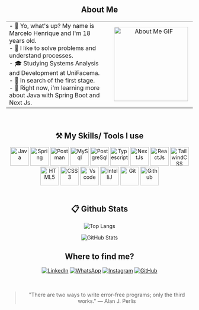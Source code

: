 <h2 align="center"> About Me </h2>

<table align="center" width="100%">
  <tr>
    <td align="left" width="50%">
      - 🙋 Yo, what's up? My name is Marcelo Henrique and I'm 18 years old.<br>
      - 🤌 I like to solve problems and understand processes.<br>
      - 🎓 Studying Systems Analysis and Development at UniFacema.<br>
      - 💼 In search of the first stage.<br>
      - 🌱 Right now, i'm learning more about Java with Spring Boot and Next Js.
    </td>
    <td align="center" width="20%">
      <img src="https://i.pinimg.com/originals/69/b2/88/69b28856241ddc9ee1b856faea64db05.gif" alt="About Me GIF" width="200"/>
    </td>
  </tr>
</table>
<br>

<div align="center">
<h2 align="center"> ⚒️ My Skills/ Tools I use</h2>

<div align="center">
  <img src="https://cdn-icons-png.flaticon.com/512/226/226777.png" alt="Java" width="50"/>
  <img src="https://cdn.jsdelivr.net/gh/devicons/devicon@latest/icons/spring/spring-original.svg" alt="Spring" width="50"/>
  <img src="https://cdn.jsdelivr.net/gh/devicons/devicon@latest/icons/postman/postman-original.svg" alt="Postman" width="50" />
  <img src="https://cdn.jsdelivr.net/gh/devicons/devicon@latest/icons/mysql/mysql-original.svg" alt="MySql" width="50" />
  <img src="https://cdn.jsdelivr.net/gh/devicons/devicon@latest/icons/postgresql/postgresql-original.svg" alt="PostgreSql" width="50" />
  <img src="https://cdn.jsdelivr.net/gh/devicons/devicon@latest/icons/typescript/typescript-plain.svg"  alt="Typescript" width="50" />
  <img src="https://cdn.jsdelivr.net/gh/devicons/devicon@latest/icons/nextjs/nextjs-original.svg" alt="NextJs" width="50" />
  <img src="https://cdn.jsdelivr.net/gh/devicons/devicon@latest/icons/react/react-original.svg" alt="ReactJs" width="50" />
  <img src="https://cdn.jsdelivr.net/gh/devicons/devicon@latest/icons/tailwindcss/tailwindcss-original.svg" alt="TailwindCSS" width="50" />
  <img src="https://cdn.jsdelivr.net/gh/devicons/devicon@latest/icons/html5/html5-original.svg" alt="HTML5" width="50"/>
  <img src="https://cdn.jsdelivr.net/gh/devicons/devicon@latest/icons/css3/css3-original.svg" alt="CSS3" width="50"/>
  <img src="https://cdn.jsdelivr.net/gh/devicons/devicon@latest/icons/vscode/vscode-original.svg" alt="Vs code" width="50"/>
  <img src="https://cdn.jsdelivr.net/gh/devicons/devicon@latest/icons/intellij/intellij-original.svg" alt="IntelliJ" width="50"/>
  <img src="https://cdn.jsdelivr.net/gh/devicons/devicon@latest/icons/git/git-original.svg" alt="Git" width="50" />
  <img src="https://cdn.jsdelivr.net/gh/devicons/devicon@latest/icons/github/github-original.svg" alt="Github" width="50" />
</div>



<br/>

<h2 align="center"> 📋 Github Stats </h2>

<div align="center">

![Top Langs](https://github-readme-stats-git-masterrstaa-rickstaa.vercel.app/api/top-langs/?username=MarceloHabreu&layout=donut&bg_color=353D41&border_color=123547&title_color=EB9326&text_color=FFF&)

![GitHub Stats](https://github-readme-stats.vercel.app/api?username=MarceloHabreu&theme=transparent&bg_color=353D41&border_color=123547&show_icons=true&icon_color=EB9326&title_color=EB9326&text_color=FFF&hide_title=true&hide=stars&rank_icon=github)

</div>

<h2 align="center"> Where to find me? </h2>

[![LinkedIn](https://img.shields.io/badge/LinkedIn-0077B5?style=for-the-badge&logo=linkedin&logoColor=white)](https://www.linkedin.com/in/marcelohasilva/)
[![WhatsApp](https://img.shields.io/badge/WhatsApp-25D366?style=for-the-badge&logo=whatsapp&logoColor=white)](https://wa.me/99988105045)
[![Instagram](https://img.shields.io/badge/-Instagram-%23E4405F?style=for-the-badge&logo=instagram&logoColor=white)](https://www.instagram.com/marcello_hs/)
[![GitHub](https://img.shields.io/github/followers/MarceloHabreu?label=follow&style=social)](https://github.com/MarceloHabreu)
<br>
<br>
<br>


>"There are two ways to write error-free programs; only the third works."
— Alan J. Perlis       
